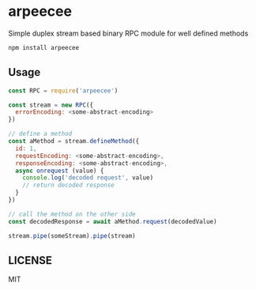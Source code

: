 # arpeecee

Simple duplex stream based binary RPC module for well defined methods

```sh
npm install arpeecee
```

## Usage

```js
const RPC = require('arpeecee')

const stream = new RPC({
  errorEncoding: <some-abstract-encoding>
})

// define a method
const aMethod = stream.defineMethod({
  id: 1,
  requestEncoding: <some-abstract-encoding>,
  responseEncoding: <some-abstract-encoding>,
  async onrequest (value) {
    console.log('decoded request', value)
    // return decoded response
  }
})

// call the method on the other side
const decodedResponse = await aMethod.request(decodedValue)

stream.pipe(someStream).pipe(stream)
```

## LICENSE

MIT
